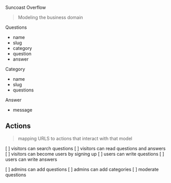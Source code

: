 Suncoast Overflow

> Modeling the business domain

Questions

- name
- slug
- category
- question
- answer

Category

- name
- slug
- questions

Answer

- message

## Actions

> mapping URLS to actions that interact with that model

[ ] visitors can search questions
[ ] visitors can read questions and answers
[ ] visitors can become users by signing up
[ ] users can write questions
[ ] users can write answers

[ ] admins can add questions
[ ] admins can add categories
[ ] moderate questions
